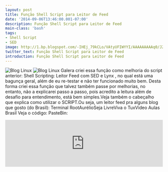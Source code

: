 ```yaml
---
layout: post
title: Função Shell Script para Leitor de Feed
date: '2014-09-06T13:46:00.001-07:00'
description: Função Shell Script para Leitor de Feed
main-class: 'bash'
tags:
- Shell Script
- SED
image: http://1.bp.blogspot.com/-IHEj_79kCLo/VAtyUFIWYYI/AAAAAAAAAq0/J2edXEw6AB8/s72-c/leitorfeed-shell-sed.png
twitter_text: Função Shell Script para Leitor de Feed
introduction: Função Shell Script para Leitor de Feed
---
```

![Blog Linux](http://1.bp.blogspot.com/-IHEj_79kCLo/VAtyUFIWYYI/AAAAAAAAAq0/J2edXEw6AB8/s320/leitorfeed-shell-sed.png "Blog Linux")
![Blog Linux](http://3.bp.blogspot.com/-ncmjb4Jb8Jo/VAtyUPNHlgI/AAAAAAAAAqw/ksxSJB0_VpQ/s320/feed-sed-shel-script.png "Blog Linux")
Galera criei essa função como melhoria do script anterior: Shell Scripting: Leitor Feed com SED e Lynx , no qual está uma bagunça geral, além de eu re-testar e não ter funcionado muito bem.
Desta forma criei essa função que talvez também passe por melhorias, no entanto, não a explicarei passo a passo, pois acredito a leitura além de desafio para entendimento, está bem simples.Veja também o cabeçalho que explica como utilizar o SCRIPT.Ou seja, um leitor feed pra alguns blog que gosto (do Brasil):
Terminal RootAurélioSeja LivreViva o TuxVideo Aulas Brasil 
Veja o código: 
PasteBin:
<iframe src="http://pastebin.com/raw/FTnMK2E5" style="border:none;width:100%;"><iframe>
CódigoBlog:
#!/bin/bash
#-------------------------------------------------------------------------
# feed.sh
# Mostra últimas notícias/posts de um blog/site desejado
# Função Shell Script para Leitor de Feed
# SED, Shell Script
# Uso: ./feed.sh [quantidade de noticias/posts]
# Digite o número correspondente no menu para escolher o feed desejado e pressione [ENTER].
# Exemplo: ./feed.sh 6
# Os ESCOLHA UM NÚMERO DAS OPÇÕES ABAIXO:
#❶ Terminal Root
#❷ Aurélio
#❸ Seja Livre
#❹ Viva o Tux
#❺ Video Aulas Brasil
# Se Não passar o 1° parâmetro (da quantidade de noticias/posts), exibirá 5 posts/noticias.
# Autor: Marcos Oliveira
# Desde: Dom 23 Jun 2013 23:14:54 BRT
# Versão: 2
# Licença: GPL
#-------------------------------------------------------------------------
leitorFeed(){
 [ -e $1 ] &amp;&amp; max=5 || max=$1
 
 echo -e "\e[45;37;1mOs ESCOLHA UM NÚMERO DAS OPÇÕES ABAIXO:\033[m\n"
 
 echo -e "❶ \e[44;37;1m Terminal Root\033[m"
 echo -e "❷ \e[44;37;1m Aurélio\033[m"
 echo -e "❸ \e[44;37;1m Seja Livre\033[m"
 echo -e "❹ \e[44;37;1m Viva o Tux\033[m"
 echo -e "❺ \e[44;37;1m Video Aulas Brasil\033[m"
 read OPCAO
 case "$OPCAO" in
 1) feed="http://goo.gl/jxw8M";;
 2) feed="http://goo.gl/OZIuq";;
 3) feed="http://goo.gl/Rgisz";;
 4) feed="http://goo.gl/gd6uBr";;
 5) feed="http://goo.gl/rBzCz";;
 *) exit 1;;
 esac
 feedxml=".feed"
 newfeed=".newfeed"
 qtde=$(($max + 1))
 lynx -source $feed > $feedxml
 sed -i 's/>/>\n/g' $feedxml
 sed -n '//p' $feedxml > $newfeed
 sed -i 's///' $newfeed
 sed -i '2,$s/^/ ➜ /' $newfeed
 titulo=$(sed -n 1p $newfeed)
 posts=$(sed -ne "2,$qtde p" $newfeed)
 
 reset
 
 echo -e "\n \e[33;1m ::::::::: $titulo ::::::::: \e[m \n"
 echo -e " \e[45;37;1m Os $max mais recentes posts são: \e[m"
 echo
 echo -e "\e[37;1m$posts\e[m"
 echo -e " ::::::::::::::::::::::::::::\n"
 rm -rf $feedxml $newfeed
}
reset
leitorFeed $1
Até a próxima!
